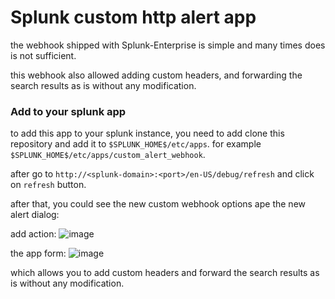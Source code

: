 # Splunk custom http alert app

the webhook shipped with Splunk-Enterprise is simple and many times does is not sufficient.

this webhook also allowed adding custom headers, and forwarding the search results as is without any modification.

### Add to your splunk app

to add this app to your splunk instance, you need to add clone this repository and add it to `$SPLUNK_HOME$/etc/apps`. for example `$SPLUNK_HOME$/etc/apps/custom_alert_webhook`.

after go to `http://<splunk-domain>:<port>/en-US/debug/refresh` and click on `refresh` button.

after that, you could see the new custom webhook options ape the new alert dialog:

add action:
![image](https://user-images.githubusercontent.com/47307889/158244598-e52a879c-8e01-4ea3-86ca-116f83c455ea.png)

the app form:
![image](https://user-images.githubusercontent.com/47307889/158244451-fe7368a7-6b11-496a-b1d4-b54fa426337c.png)

which allows you to add custom headers and forward the search results as is without any modification.
